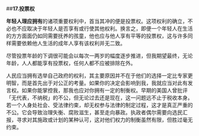 ##**17.投票权**

**年轻人理应拥有**的诸项重要权利中，首当其冲的便是投票权。这项权利的确立，不必也不应取决于年轻人是否享有或行使其他权利。换言之，即便一个年轻人在生活的方方面面仍如同需要抚养的孩童，他也应与他人享有平等的投票权，这与许多同样需要依赖他人生活的成年人享有该权利并无二致。

尽管投票年龄的下调很可能会以每次一两岁的幅度逐步推进，但我期望最终，无论年龄，人人都能享有投票权，任何人都不应被排除在外。

人民应当拥有选举自己政府的权利，其主要原因并不在于他们的选择一定比专家更明智，而是首先出于对公正的考量。如果你的决定会影响到我，我就应当对此有发言权。如果你能掌控我，那我也应对你拥有一定的制衡权。早期的美国人曾批评「无代表，不纳税」的不公，但无论过去还是现在，这一问题远不止于税收本身。若一个人身处社会、受法律约束，却无权参与法律的制定过程，这才是真正严重的不公。它会导致治理失衡、腐败滋生，甚至走向暴政。执政者偶尔需要向选民汇报，寻求对其施政或计划的某种认可，这对他们权力的制衡虽然有限，但胜过毫无约束。